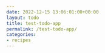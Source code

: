 ```yaml
---
date: 2022-12-15 13:06:01:00+00:00
layout: todo
title: test-todo-app 
permalink: /test-todo-app/
categories:
- recipes
---
```

